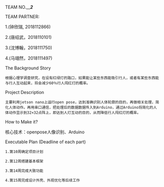 TEAM NO._______2_____

TEAM PARTNER:

1.(钟欣瑞, 2018112866)

2.(唐绍武，2018110101)

3.(沈博翰，2018111750)

4.(马翊然，2018111497)

The Background Story

    根据心理学调查研究，在设有红绿灯的路口，如果能让某些东西能吸引行人，或者有某些东西能与行人互动起来，将会减少60％行人闯红灯的概率。

Project Description

    主要利用jetson nano上运行open pose，达到准确识别人体轮廓的目的，再做相关处理，简化人体动作。再用串口通信，把处理后的数据数据传入到Arduino，通过Arduino将简化的人体动作显示到32×32点阵上，即达到人灯互动的目的，从而降低行人闯红灯的概率。

How to Make it?

核心技术：openpose人像识别、Arduino

Executable Plan (Deadline of each part)
	
	1.第10周确定项目计划
	
	2.第12周搭建基本框架
	
	3.第14周完成大致功能
	
	4.第15周完成设计外壳、外观优化等后续工作
